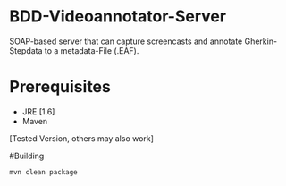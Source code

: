 # BDD-Videoannotator-Server
SOAP-based server that can capture screencasts and annotate 
Gherkin-Stepdata to a metadata-File (.EAF). 

# Prerequisites
- JRE [1.6]
- Maven

[Tested Version, others may also work]

#Building
```sh
mvn clean package
```